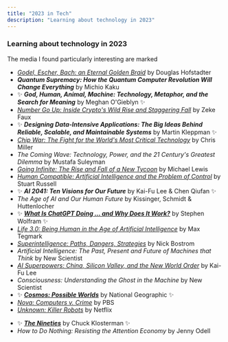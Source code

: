 ```yaml
---
title: "2023 in Tech"
description: "Learning about technology in 2023"
---
```


### Learning about technology in 2023
The media I found particularly interesting are marked

- [*Godel, Escher, Bach: an Eternal Golden Braid*](https://en.wikipedia.org/wiki/G%C3%B6del,_Escher,_Bach) by Douglas Hofstadter
- ***Quantum Supremacy: How the Quantum Computer Revolution Will Change Everything*** by Michio Kaku
- ✨ ***God, Human, Animal, Machine: Technology, Metaphor, and the Search for Meaning*** by Meghan O'Gieblyn ✨
- [*Number Go Up: Inside Crypto's Wild Rise and Staggering Fall*](https://en.wikipedia.org/wiki/Number_Go_Up) by Zeke Faux
- ✨ ***Designing Data-Intensive Applications: The Big Ideas Behind Reliable, Scalable, and Maintainable Systems*** by Martin Kleppman ✨ 
- [*Chip War: The Fight for the World's Most Critical Technology*](https://en.wikipedia.org/wiki/Chip_War:_The_Fight_for_the_World%27s_Most_Critical_Technology) by Chris Miller
- *The Coming Wave: Technology, Power, and the 21 Century's Greatest Dilemma* by Mustafa Suleyman
- [*Going Infinite: The Rise and Fall of a New Tycoon*](https://en.wikipedia.org/wiki/Going_Infinite) by Michael Lewis
- [*Human Compatible: Artificial Intelligence and the Problem of Control*](https://en.wikipedia.org/wiki/Human_Compatible) by Stuart Russell
- ✨ ***AI 2041: Ten Visions for Our Future*** by Kai-Fu Lee & Chen Qiufan ✨ 
- *The Age of AI and Our Human Future* by Kissinger, Schmidt & Huttenlocher
- ✨ [***What Is ChatGPT Doing ... and Why Does It Work?***](https://writings.stephenwolfram.com/2023/02/what-is-chatgpt-doing-and-why-does-it-work/) by Stephen Wolfram ✨
- [*Life 3.0: Being Human in the Age of Artificial Intelligence*](https://en.wikipedia.org/wiki/Life_3.0) by Max Tegmark
- [*Superintelligence: Paths, Dangers, Strategies*](https://en.wikipedia.org/wiki/Superintelligence:_Paths,_Dangers,_Strategies) by Nick Bostrom
- *Artificial Intelligence: The Past, Present and Future of Machines that Think* by New Scientist
- [*AI Superpowers: China, Silicon Valley, and the New World Order*](https://en.wikipedia.org/wiki/AI_Superpowers) by Kai-Fu Lee
- *Consciousness: Understanding the Ghost in the Machine* by New Scientist
- ✨ [***Cosmos: Possible Worlds***](https://en.wikipedia.org/wiki/Cosmos:_Possible_Worlds) by National Geographic ✨
- [*Nova: Computers v. Crime*](https://www.pbs.org/video/computers-v-crime-um7cco/) by PBS
- [*Unknown: Killer Robots*](https://en.wikipedia.org/wiki/Unknown:_Killer_Robots) by Netflix
<!--Responsible and Open Foundation Models-->		
- ✨ [***The Nineties***](https://en.wikipedia.org/wiki/The_Nineties_(book)) by Chuck Klosterman ✨ 
- *How to Do Nothing: Resisting the Attention Economy* by Jenny Odell
<!-- Finding the Cure, Jul.-Aug. 2023	Wired UK	Wired -->

